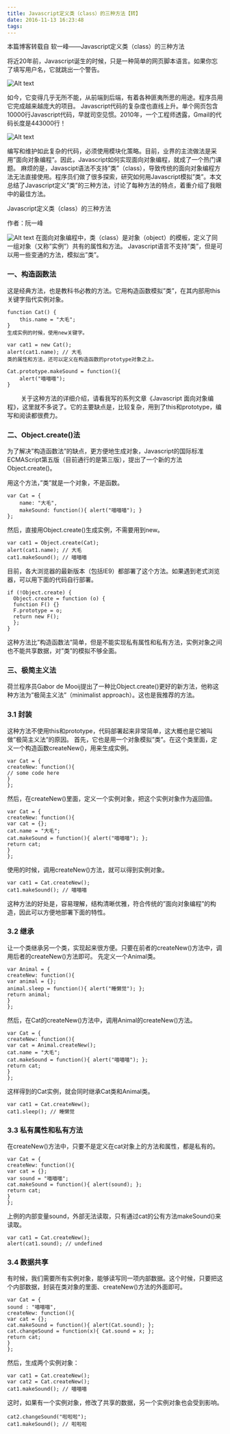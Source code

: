 ```yaml
---
title: Javascript定义类（class）的三种方法【转】
date: 2016-11-13 16:23:48
tags:
---
```

本篇博客转载自 软一峰——Javascript定义类（class）的三种方法

将近20年前，Javascript诞生的时候，只是一种简单的网页脚本语言。如果你忘了填写用户名，它就跳出一个警告。

![Alt text](http://image.beekka.com/blog/201207/bg2012070901.png)

如今，它变得几乎无所不能，从前端到后端，有着各种匪夷所思的用途。程序员用它完成越来越庞大的项目。
Javascript代码的复杂度也直线上升。单个网页包含10000行Javascript代码，早就司空见惯。2010年，一个工程师透露，Gmail的代码长度是443000行！

![Alt text](http://image.beekka.com/blog/201207/bg2012070902.png)

编写和维护如此复杂的代码，必须使用模块化策略。目前，业界的主流做法是采用”面向对象编程”。因此，Javascript如何实现面向对象编程，就成了一个热门课题。
麻烦的是，Javascipt语法不支持”类”（class），导致传统的面向对象编程方法无法直接使用。程序员们做了很多探索，研究如何用Javascript模拟”类”。本文总结了Javascript定义”类”的三种方法，讨论了每种方法的特点，着重介绍了我眼中的最佳方法。

Javascript定义类（class）的三种方法

作者：阮一峰

![Alt text](http://image.beekka.com/blog/201207/bg2012070903.jpg)
在面向对象编程中，类（class）是对象（object）的模板，定义了同一组对象（又称”实例”）共有的属性和方法。
Javascript语言不支持”类”，但是可以用一些变通的方法，模拟出”类”。

### 一、构造函数法
这是经典方法，也是教科书必教的方法。它用构造函数模拟”类”，在其内部用this关键字指代实例对象。

	function Cat() { 
    	this.name = "大毛";
	}
	生成实例的时候，使用new关键字。

	var cat1 = new Cat();
	alert(cat1.name); // 大毛
	类的属性和方法，还可以定义在构造函数的prototype对象之上。

	Cat.prototype.makeSound = function(){
    	alert("喵喵喵");
	}
　　
关于这种方法的详细介绍，请看我写的系列文章《Javascript 面向对象编程》，这里就不多说了。它的主要缺点是，比较复杂，用到了this和prototype，编写和阅读都很费力。

### 二、Object.create()法
为了解决”构造函数法”的缺点，更方便地生成对象，Javascript的国际标准ECMAScript第五版（目前通行的是第三版），提出了一个新的方法Object.create()。

用这个方法，”类”就是一个对象，不是函数。

	var Cat = {
   	 	name: "大毛",
    	makeSound: function(){ alert("喵喵喵"); }
	};
然后，直接用Object.create()生成实例，不需要用到new。

	var cat1 = Object.create(Cat);
	alert(cat1.name); // 大毛
	cat1.makeSound(); // 喵喵喵
目前，各大浏览器的最新版本（包括IE9）都部署了这个方法。如果遇到老式浏览器，可以用下面的代码自行部署。

	if (!Object.create) {
      Object.create = function (o) {
      function F() {}
      F.prototype = o;
      return new F();
      };
	}
这种方法比”构造函数法”简单，但是不能实现私有属性和私有方法，实例对象之间也不能共享数据，对”类”的模拟不够全面。

### 三、极简主义法
荷兰程序员Gabor de Mooij提出了一种比Object.create()更好的新方法，他称这种方法为”极简主义法”（minimalist approach）。这也是我推荐的方法。

### 3.1 封装
这种方法不使用this和prototype，代码部署起来非常简单，这大概也是它被叫做”极简主义法”的原因。
首先，它也是用一个对象模拟”类”。在这个类里面，定义一个构造函数createNew()，用来生成实例。

	var Cat = {
    createNew: function(){
    // some code here
    }
	};
然后，在createNew()里面，定义一个实例对象，把这个实例对象作为返回值。

	var Cat = {
    createNew: function(){
    var cat = {};
    cat.name = "大毛";
    cat.makeSound = function(){ alert("喵喵喵"); };
    return cat;
    }
	};
使用的时候，调用createNew()方法，就可以得到实例对象。

	var cat1 = Cat.createNew();
	cat1.makeSound(); // 喵喵喵
这种方法的好处是，容易理解，结构清晰优雅，符合传统的”面向对象编程”的构造，因此可以方便地部署下面的特性。

### 3.2 继承
让一个类继承另一个类，实现起来很方便。只要在前者的createNew()方法中，调用后者的createNew()方法即可。
先定义一个Animal类。

	var Animal = {
    createNew: function(){
    var animal = {};
    animal.sleep = function(){ alert("睡懒觉"); };
    return animal;
    }
	};
然后，在Cat的createNew()方法中，调用Animal的createNew()方法。

	var Cat = {
    createNew: function(){
    var cat = Animal.createNew();
    cat.name = "大毛";
    cat.makeSound = function(){ alert("喵喵喵"); };
    return cat;
    }
	};
这样得到的Cat实例，就会同时继承Cat类和Animal类。

	var cat1 = Cat.createNew();
	cat1.sleep(); // 睡懒觉
### 3.3 私有属性和私有方法
在createNew()方法中，只要不是定义在cat对象上的方法和属性，都是私有的。

	var Cat = {
    createNew: function(){
    var cat = {};
    var sound = "喵喵喵";
    cat.makeSound = function(){ alert(sound); };
    return cat;
    }
	};
上例的内部变量sound，外部无法读取，只有通过cat的公有方法makeSound()来读取。

	var cat1 = Cat.createNew();
	alert(cat1.sound); // undefined
### 3.4 数据共享
有时候，我们需要所有实例对象，能够读写同一项内部数据。这个时候，只要把这个内部数据，封装在类对象的里面、createNew()方法的外面即可。

	var Cat = {
    sound : "喵喵喵",
    createNew: function(){
    var cat = {};
    cat.makeSound = function(){ alert(Cat.sound); };
    cat.changeSound = function(x){ Cat.sound = x; };
    return cat;
    }
	};
然后，生成两个实例对象：

	var cat1 = Cat.createNew();
	var cat2 = Cat.createNew();
	cat1.makeSound(); // 喵喵喵
这时，如果有一个实例对象，修改了共享的数据，另一个实例对象也会受到影响。

	cat2.changeSound("啦啦啦");
	cat1.makeSound(); // 啦啦啦